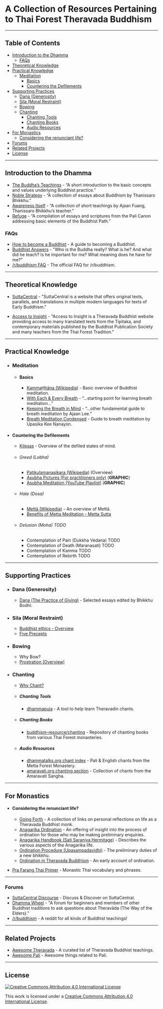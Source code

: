 # A Collection of Resources Pertaining to Thai Forest Theravada Buddhism


---


## Table of Contents

- [Introduction to the Dhamma](#introduction-to-the-dhamma)
  - [FAQs](#faqs)
- [Theoretical Knowledge](#theoretical-knowledge)
- [Practical Knowledge](#practical-knowledge)
  - [Meditation](#meditation)
    - [Basics](#basics)
    - [Countering the Defilements](#countering-the-defilements)
- [Supporting Practices](#supporting-practices)
  - [Dana (Generosity)](#dana-generosity)
  - [Sila (Moral Restraint)](#sila-moral-restraint)
  - [Bowing](#bowing)
  - [Chanting](#chanting)
    - [Chanting Tools](#chanting-tools)  
    - [Chanting Books](#chanting-books)
    - [Audio Resources](#audio-resources)
- [For Monastics](#for-monastics)
  - [Considering the renunciant life?](#considering-the-renunciant-life?)
- [Forums](#forums)  
- [Related Projects](#related-projects)  
- [License](#license)


---


## Introduction to the Dhamma

- [The Buddha’s Teachings](https://www.dhammatalks.org/ebook_index.html#BuddhasTeachings) - “A short introduction to the basic concepts and values underlying Buddhist practice.”
- [Noble Strategy](https://www.dhammatalks.org/ebook_index.html#noblestrategy) - “A collection of essays about Buddhism by Thanissaro Bhikkhu.”
- [Awareness Itself](https://www.dhammatalks.org/ebook_index.html#awarenessitself) - “A collection of short teachings by Ajaan Fuang, Thanissaro Bhikkhu’s teacher.”
- [Refuge](https://www.dhammatalks.org/ebook_index.html#refuge) - “A compilation of essays and scriptures from the Pali Canon addressing basic elements of the Buddhist Path.”


### FAQs
- [How to become a Buddhist](http://www.parami.org/how-to-become-a-buddhist/) - A guide to becoming a Buddhist.
- [Buddhist Answers](http://www.parami.org/buddhist-answers/) - "Who is the Buddha really? What is he? And what did he teach?
Is he important for me? What meaning does he have for me?"
- [/r/buddhism FAQ](https://www.reddit.com/r/Buddhism/wiki/faq) - The official FAQ for /r/buddhism.


---


## Theoretical Knowledge

- [SuttaCentral](https://suttacentral.net/) - "SuttaCentral is a website that offers original texts, parallels, and translations in multiple modern languages for texts of Early Buddhism."

- [Access to Insight](http://www.accesstoinsight.org/) - "Access to Insight is a Theravada Buddhist website providing access to many translated texts from the Tipitaka, and contemporary materials published by the Buddhist Publication Society and many teachers from the Thai Forest Tradition."


---


## Practical Knowledge

  - ### Meditation

    - #### Basics
      - [Kammaṭṭhāna (Wikipedia)](https://en.wikipedia.org/wiki/Kamma%E1%B9%AD%E1%B9%ADh%C4%81na) - Basic overview of Buddhist meditation.
      - [With Each & Every Breath](https://www.dhammatalks.org/ebook_index.html#eachandeverybreath) - “…starting point for learning breath meditation…”
      - [Keeping the Breath in Mind](https://www.dhammatalks.org/ebook_index.html#keepingthebreath) - “…other fundamental guide to breath meditation by Ajaan Lee.”
      - [Breath Meditation Condensed](https://www.budsas.org/ebud/ebmed043.htm) - Guide to breath meditation by Upasika Kee Nanayon.

  - #### Countering the Defilements
    - <a href="https://en.wikipedia.org/wiki/Kleshas_(Buddhism)">Kilesas</a> - Overview of the defiled states of mind.

    - ###### Greed (Lobha)
      - [Patikulamanasikara (Wikipedia)](https://en.wikipedia.org/wiki/Patikulamanasikara) (Overview)
      - [Asubha Pictures (For practitioners only)](http://www.luangta.eu/site/books/book15_asubha.php) (**GRAPHIC**)
      - [Asubha Meditation (YouTube Playlist)](https://youtu.be/KpsvpuWiq3Q) (**GRAPHIC**)

    - ###### Hate (Dosa)
      - [Mettā (Wikipedia)](https://en.wikipedia.org/wiki/Mett%C4%81) - An overview of Mettā.
      - [Benefits of Metta Meditation - Metta Sutta](http://www.accesstoinsight.org/tipitaka/an/an11/an11.016.than.html)

    - ###### Delusion (Moha) TODO
      - Contemplation of Pain (Dukkha Vedana) TODO
      - Contemplation of Death (Maranasati) TODO
      - Contemplation of Kamma TODO
      - Contemplation of Rebirth TODO


---


## Supporting Practices

  - ### Dana (Generosity)
    - [Dana (The Practice of Giving)](http://www.accesstoinsight.org/lib/authors/various/wheel367.html) - Selected essays edited by Bhikkhu Bodhi.

  - ### Sila (Moral Restraint)
    - [Buddhist ethics - Overview](https://en.wikipedia.org/wiki/Buddhist_ethics)
    - [Five Precepts](https://en.wikipedia.org/wiki/Five_Precepts)

  - ### Bowing
    - Why Bow?
    - <a href="https://en.wikipedia.org/wiki/Prostration_(Buddhism)">Prostration (Overview)</a>

  - ### Chanting

    - [Why Chant?](https://github.com/job-talk/dhammapuja/wiki#why-chant)

    - ##### Chanting Tools
      - [dhammapuja](https://dhammapuja.com/) - A tool to help learn Theravadin chants.

    - ##### Chanting Books
      - [buddhism-resource/chanting](https://github.com/job-talk/buddhism-resource/tree/master/chanting) - Repository of chanting books from various Thai Forest monasteries.

    - ##### Audio Resources
      - [dhammatalks.org chant index](https://www.dhammatalks.org/chant_index.html) - Pali & English chants from the Metta Forest Monastery.
      - [amaravati.org chanting section](http://www.amaravati.org/speakers/amaravati-sangha/) - Collection of chants from the Amaravati Sangha.


---


## For Monastics

  - #### Considering the renunciant life?
    - [Going Forth](http://www.parami.org/going-forth/) - A collection of links on personal reflections on life as a Theravada Buddhist monk.
    - [Anagarika Ordination](https://github.com/job-talk/buddhism-resource/blob/master/ordination/Anagarika/anagarika_ordination.txt) - An offering of insight into the process of ordination for those who may be making preliminary enquiries.
    - [Anagarika Handbook (Sati Saraniya Hermitage)](https://github.com/job-talk/buddhism-resource/blob/master/ordination/Anagarika/anagarika_handbook_sati_saraniya_hermitage_version_iv.pdf) - Describes the various aspects of the Anagarika life.
    - [Ordination Procedure (Upasampadavidhi)](https://github.com/job-talk/buddhism-resource/blob/master/ordination/ordination_procedure-upasampadavidhi.pdf) - The preliminary duties of a new bhikkhu.
    - [Ordination in Theravada Buddhism](https://github.com/job-talk/buddhism-resource/blob/master/ordination/theravada_ordination.pdf) - An early account of ordination.

- [Pra Farang Thai Primer](https://github.com/job-talk/buddhism-resource/blob/readme/general/Pra%20Farang%20Thai%20Primer%201st%20Edition.pdf) - Monastic Thai vocabulary and phrases.



---


### Forums
- [SuttaCentral Discourse](https://discourse.suttacentral.net/) - Discuss & Discover on SuttaCentral.
- [Dhamma Wheel](http://dhammawheel.com/) - "A forum for beginners and members of other Buddhist traditions to ask questions about Theravāda (The Way of the Elders)."
- [/r/buddhism](https://www.reddit.com/r/Buddhism/) - A reddit for all kinds of Buddhist teachings!


---


## Related Projects
- [Awesome Theravada](https://github.com/johnjago/awesome-theravada) - A curated list of Theravada Buddhist teachings.
- [Awesome Pali](https://github.com/unbinding-org/awesome-pali) - Awesome things related to Pali.


---


## License

[<img src="https://i.creativecommons.org/l/by/4.0/80x15.png" alt="Creative Commons Attribution 4.0 International License" border-width="0">](http://creativecommons.org/licenses/by/4.0/)

This work is licensed under a [Creative Commons Attribution 4.0 International License](http://creativecommons.org/licenses/by/4.0/).
